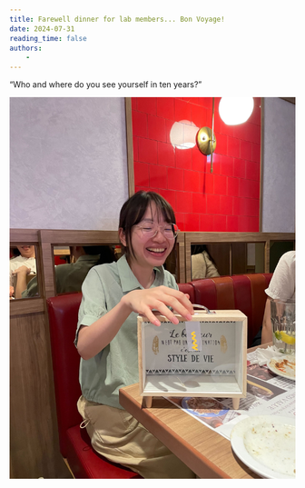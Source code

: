 ```yaml
---
title: Farewell dinner for lab members... Bon Voyage!
date: 2024-07-31
reading_time: false
authors:
    -
---
```

“Who and where do you see yourself in ten years?”

<!--more-->
![image](farewell-dinner.jpg)
